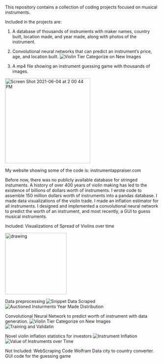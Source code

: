This repository contains a collection of coding projects focused on musical instruments. 

Included in the projects are:
1. A database of thousands of instruments with maker names, country built, location made, and year made, along with photos of the instrument. 

2. Convolutional neural networks that can predict an instrument’s price, age, and location built.
![Violin Tier Categorize on New Images](https://user-images.githubusercontent.com/57462166/120851029-402cea00-c546-11eb-9ebe-bc53bd016495.png)

3. A mp4 file showing an instrument guessing game with thousands of images.
<img width="277" alt="Screen Shot 2021-06-04 at 2 00 44 PM" src="https://user-images.githubusercontent.com/57462166/120850623-b0873b80-c545-11eb-8628-d1c73d39b83e.png">

My website showing some of the code is: instrumentappraiser.com

Before now, there was no publicly available database for stringed instuments. A history of over 400 years of violin making has led to the existence of billions of dollars worth of instruments. I wrote code to assemble 150 million dollars worth of instruments into a pandas database. I made data visualizations of the violin trade. I made an inflation estimator for all instruments. I designed and implemented a convolutional neural network to predict the worth of an instrument, and most recently, a GUI to guess musical instruments.

Included:
Visualizations of Spread of Violins over time

<img src="https://user-images.githubusercontent.com/57462166/120850985-2d1a1a00-c546-11eb-9cf4-b31145ec3ece.png" alt="drawing" width="200"/>

Data preprocessing
![Snippet Data Scraped](https://user-images.githubusercontent.com/57462166/120853962-6e142d80-c54a-11eb-926f-7ba0d6591a03.PNG)
![Auctioned Insturments Year Made Distribution](https://user-images.githubusercontent.com/57462166/120854048-94d26400-c54a-11eb-8b6f-dbbb21872537.png)

Convolutional Neural Network to predict worth of instrument with data generation.
![Violin Tier Categorize on New Images](https://user-images.githubusercontent.com/57462166/120853912-5b015d80-c54a-11eb-9f93-fccc7c0fc909.PNG)
![Training and Validatin](https://user-images.githubusercontent.com/57462166/120854092-a582da00-c54a-11eb-8469-2356f978849f.PNG)

Novel violin inflation statistics for investors
![Instrument Inflation](https://user-images.githubusercontent.com/57462166/120851532-ef69c100-c546-11eb-9a80-18241c4b55c7.png)
![Value of Instruments over Time](https://user-images.githubusercontent.com/57462166/120851544-f42e7500-c546-11eb-8a08-bf32403743eb.png)

Not Included:
WebScraping Code
Wolfram Data city to country converter.
GUI code for the guessing game



